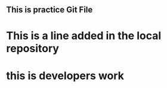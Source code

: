 ## This is practice Git File ##
# This is a line added in the local repository

# this is developers work